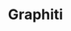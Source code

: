 ---
created: '2025-09-16T15:05:15.651575'
modified: '2025-09-19T06:58:56.104963'
ship_factor: 5
subtype: mcp-servers
tags: []
title: Graphiti
type: tool
version: 1
---
